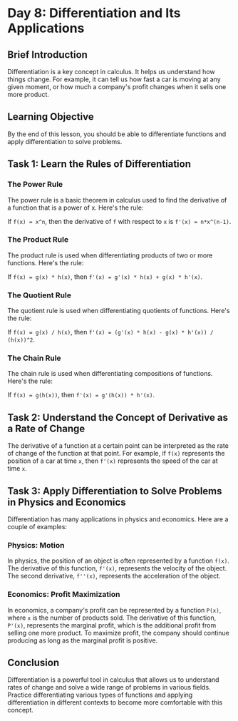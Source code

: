 # Day 8: Differentiation and Its Applications

## Brief Introduction
Differentiation is a key concept in calculus. It helps us understand how things change. For example, it can tell us how fast a car is moving at any given moment, or how much a company's profit changes when it sells one more product. 

## Learning Objective
By the end of this lesson, you should be able to differentiate functions and apply differentiation to solve problems.

## Task 1: Learn the Rules of Differentiation

### The Power Rule
The power rule is a basic theorem in calculus used to find the derivative of a function that is a power of x. Here's the rule:

If `f(x) = x^n`, then the derivative of `f` with respect to `x` is `f'(x) = n*x^(n-1)`.

### The Product Rule
The product rule is used when differentiating products of two or more functions. Here's the rule:

If `f(x) = g(x) * h(x)`, then `f'(x) = g'(x) * h(x) + g(x) * h'(x)`.

### The Quotient Rule
The quotient rule is used when differentiating quotients of functions. Here's the rule:

If `f(x) = g(x) / h(x)`, then `f'(x) = (g'(x) * h(x) - g(x) * h'(x)) / (h(x))^2`.

### The Chain Rule
The chain rule is used when differentiating compositions of functions. Here's the rule:

If `f(x) = g(h(x))`, then `f'(x) = g'(h(x)) * h'(x)`.

## Task 2: Understand the Concept of Derivative as a Rate of Change

The derivative of a function at a certain point can be interpreted as the rate of change of the function at that point. For example, if `f(x)` represents the position of a car at time `x`, then `f'(x)` represents the speed of the car at time `x`.

## Task 3: Apply Differentiation to Solve Problems in Physics and Economics

Differentiation has many applications in physics and economics. Here are a couple of examples:

### Physics: Motion
In physics, the position of an object is often represented by a function `f(x)`. The derivative of this function, `f'(x)`, represents the velocity of the object. The second derivative, `f''(x)`, represents the acceleration of the object.

### Economics: Profit Maximization
In economics, a company's profit can be represented by a function `P(x)`, where `x` is the number of products sold. The derivative of this function, `P'(x)`, represents the marginal profit, which is the additional profit from selling one more product. To maximize profit, the company should continue producing as long as the marginal profit is positive.

## Conclusion
Differentiation is a powerful tool in calculus that allows us to understand rates of change and solve a wide range of problems in various fields. Practice differentiating various types of functions and applying differentiation in different contexts to become more comfortable with this concept.
